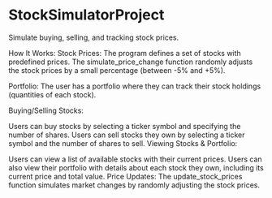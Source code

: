 # StockSimulatorProject
  Simulate buying, selling, and tracking stock prices.


How It Works:
Stock Prices: The program defines a set of stocks with predefined prices. The simulate_price_change function randomly adjusts the stock prices by a small percentage (between -5% and +5%).

Portfolio: The user has a portfolio where they can track their stock holdings (quantities of each stock).

Buying/Selling Stocks:

Users can buy stocks by selecting a ticker symbol and specifying the number of shares.
Users can sell stocks they own by selecting a ticker symbol and the number of shares to sell.
Viewing Stocks & Portfolio:

Users can view a list of available stocks with their current prices.
Users can also view their portfolio with details about each stock they own, including its current price and total value.
Price Updates: The update_stock_prices function simulates market changes by randomly adjusting the stock prices.